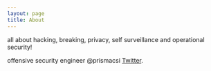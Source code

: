 ```yaml
---
layout: page
title: About
---
```

all about hacking, breaking, privacy, self surveillance and operational security! 

offensive security engineer @prismacsi
[Twitter](https://www.twitter.com/0x45d).
